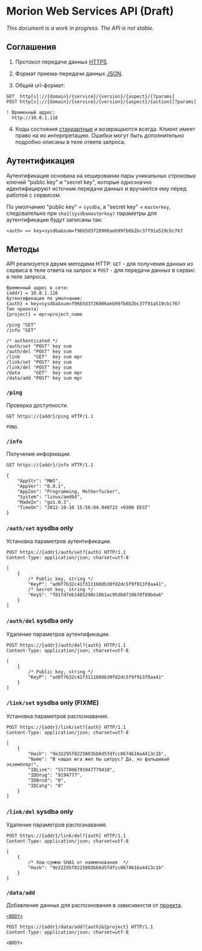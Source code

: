 # Morion Web Services API (Draft) #

*This document is a work in progress. The API is not stable.*

<!--
Облачный сервис распознавания входящих данных различного типа в реальном режиме времени. Нераспознанные названия отсылает в сервис экспертной системы для последующей их привязки к значениям ключей эталонных справочников. Распознанные названия вместе с их атрибутами отсылает для последующей обработки в соотвествующие сервисы.
-->

## Соглашения ##

1. Протокол передачи данных [HTTPS](http://ru.wikipedia.org/wiki/HTTPS).

2. Формат приема-передачи данных [JSON](http://json.org/).

3. Общий url-формат:

  ```
  GET  http[s]://{domain}/{service}/{version}/{aspect}/[?params]
  POST http[s]://{domain}/{service}/{version}/{aspect}/{action}[?params]

  ! Временный адрес:
  	http://10.0.1.116

  ```

4. Коды состояния [стандартные](http://en.wikipedia.org/wiki/List_of_HTTP_status_codes) и возвращаются всегда. Клиент имеет право на их интерпретацию. Ошибки могут быть дополнительно подробно описаны в теле ответа запроса.

## Аутентификация ##

Аутентификация основана на хешировании пары уникальных строковых ключей "public key" и "secret key", которые однозначно идентифицируют источник передачи данных и вручаются ему перед работой с сервисом. 

По умолчанию "public key" = `sysdba`, а "secret key" = `masterkey`, следовательно при `sha1(sysdbamasterkey)` параметры для аутентификации будут записаны так:
  
  ```
  <auth> => key=sysdba&sum=f96b5d3726906aeb99fb6b2bc37f91a519cbc767
  ```

## Методы ##

API реализуется двумя методами HTTP: `GET` - для получения данных из сервиса в теле ответа на запрос и `POST` - для передачи данных в сервис в теле запроса.

```
Временный адрес в сети:
{addr} = 10.0.1.116
Аутентификация по умолчанию:
{auth} = key=sysdba&sum=f96b5d3726906aeb99fb6b2bc37f91a519cbc767
Тип проекта:
{project} = mpr=project_name

/ping "GET"
/info "GET"

/* authenticated */
/auth/set "POST" key sum
/auth/del "POST" key sum
/link     "GET"  key sum mpr
/link/set "POST" key sum
/link/del "POST" key sum
/data     "GET"  key sum mpr
/data/add "POST" key sum mpr
```

### `/ping` ###
Проверка доступности.
```
GET https://{addr}/ping HTTP/1.1
```
```
PONG
```

### `/info` ###
Получение информации.
```
GET https://{addr}/info HTTP/1.1
```
```
{
	"AppStr": "MWS",
	"AppVer": "0.0.1",
	"AppZen": "Programming, Motherfucker",
	"System": "linux/amd64",
	"MadeIn": "go1.0.3",
	"TimeOn": "2012-10-10 15:56:04.940722 +0300 EEST"
}
```

### `/auth/set` sysdba only ###
Установка параметров аутентификации.
```
POST https://{addr}/auth/set?{auth} HTTP/1.1
Content-Type: application/json; charset=utf-8

[
	{
		/* Public key, string */
		"KeyP": "ad0f7b32c41f311160db30fd2dc5f9f913f0aa41",
		/* Secret key, string */
		"KeyS": "f01fd7eb1485290c10b1ac95db9710670f89bda6"
	}
]
```

### `/auth/del` sysdba only ###
Удаление параметров аутентификации.
```
POST https://{addr}/auth/del?{auth} HTTP/1.1
Content-Type: application/json; charset=utf-8

[
	{
		/* Public key, string */
		"KeyP": "ad0f7b32c41f311160db30fd2dc5f9f913f0aa41"
	}
]
```
<!--
### `/link` ###
```
GET https://{addr}/link/get?{auth} HTTP/1.1
```
```
FIXME
```
-->
### `/link/set` sysdba only (FIXME) ###
Установка параметров распознавания.
```
POST https://{addr}/link/set?{auth} HTTP/1.1
Content-Type: application/json; charset=utf-8

[
	{
		"Hash": "9e32295f8225803bb6d5fdfcc0674616a4413c1b",
		"Name": "В чащах юга жил бы цитрус? Да, но фальшивый экземпляр!",
		"IDLink": "5577006791947779410",
		"IDDrug": "9194777",
		"IDBrnd": "0",
		"IDCatg": "0"
	}
]
```

### `/link/del` sysdba only ###
Удаление параметров распознавания.
```
POST https://{addr}/link/del?{auth} HTTP/1.1
Content-Type: application/json; charset=utf-8

[
	{
	 	/* Хеш-сумма SHA1 от наименования  */
	 	"Hash": "9e32295f8225803bb6d5fdfcc0674616a4413c1b"
	}
]
```
<!--
### `/data` ###
```
GET https://{addr}/data/get?{auth}&{project} HTTP/1.1
```
```
FIXME
```
-->
### `/data/add` ###
Добавление данных для распознования в зависимости от [проекта](https://github.com/pharmbase/rfc/blob/master/src/api-proj.md). 

[`<BODY>`](https://github.com/pharmbase/rfc/blob/master/src/fmt-phxp.md)
```
POST https://{addr}/data/add?{auth}&{project} HTTP/1.1
Content-Type: application/json; charset=utf-8

<BODY>
```

